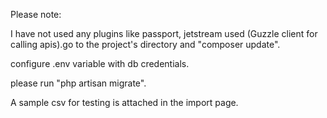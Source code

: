 Please note:

I have not used any plugins like passport, jetstream used (Guzzle client for calling apis).go to the project's directory and "composer update".


configure .env variable with db credentials.


please run "php artisan migrate".


A sample csv for testing is attached in the import page.
